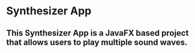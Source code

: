 # Synthesizer App

## This Synthesizer App is a JavaFX based project that allows users to play multiple sound waves.